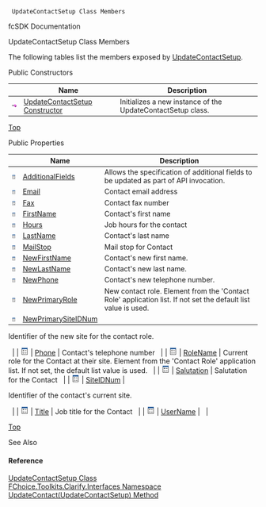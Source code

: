 ﻿     UpdateContactSetup Class Members                                                   

fcSDK Documentation

UpdateContactSetup Class Members

The following tables list the members exposed by [UpdateContactSetup](FChoice.Toolkits.Clarify~FChoice.Toolkits.Clarify.Interfaces.UpdateContactSetup.md).

Public Constructors

|   | Name | Description |
| --- | --- | --- |
| ![Public Constructor](dotnetimages/publicConstructor.png) | [UpdateContactSetup Constructor](FChoice.Toolkits.Clarify~FChoice.Toolkits.Clarify.Interfaces.UpdateContactSetup~_ctor.md) | Initializes a new instance of the UpdateContactSetup class.   |

[Top](#top)

Public Properties

|   | Name | Description |
| --- | --- | --- |
| ![Public Property](dotnetimages/publicProperty.png) | [AdditionalFields](FChoice.Toolkits.Clarify~FChoice.Toolkits.Clarify.Interfaces.UpdateContactSetup~AdditionalFields.md) | Allows the specification of additional fields to be updated as part of API invocation.   |
| ![Public Property](dotnetimages/publicProperty.png) | [Email](FChoice.Toolkits.Clarify~FChoice.Toolkits.Clarify.Interfaces.UpdateContactSetup~Email.md) | Contact email address   |
| ![Public Property](dotnetimages/publicProperty.png) | [Fax](FChoice.Toolkits.Clarify~FChoice.Toolkits.Clarify.Interfaces.UpdateContactSetup~Fax.md) | Contact fax number   |
| ![Public Property](dotnetimages/publicProperty.png) | [FirstName](FChoice.Toolkits.Clarify~FChoice.Toolkits.Clarify.Interfaces.UpdateContactSetup~FirstName.md) | Contact's first name   |
| ![Public Property](dotnetimages/publicProperty.png) | [Hours](FChoice.Toolkits.Clarify~FChoice.Toolkits.Clarify.Interfaces.UpdateContactSetup~Hours.md) | Job hours for the contact   |
| ![Public Property](dotnetimages/publicProperty.png) | [LastName](FChoice.Toolkits.Clarify~FChoice.Toolkits.Clarify.Interfaces.UpdateContactSetup~LastName.md) | Contact's last name   |
| ![Public Property](dotnetimages/publicProperty.png) | [MailStop](FChoice.Toolkits.Clarify~FChoice.Toolkits.Clarify.Interfaces.UpdateContactSetup~MailStop.md) | Mail stop for Contact   |
| ![Public Property](dotnetimages/publicProperty.png) | [NewFirstName](FChoice.Toolkits.Clarify~FChoice.Toolkits.Clarify.Interfaces.UpdateContactSetup~NewFirstName.md) | Contact's new first name.   |
| ![Public Property](dotnetimages/publicProperty.png) | [NewLastName](FChoice.Toolkits.Clarify~FChoice.Toolkits.Clarify.Interfaces.UpdateContactSetup~NewLastName.md) | Contact's new last name.   |
| ![Public Property](dotnetimages/publicProperty.png) | [NewPhone](FChoice.Toolkits.Clarify~FChoice.Toolkits.Clarify.Interfaces.UpdateContactSetup~NewPhone.md) | Contact's new telephone number.   |
| ![Public Property](dotnetimages/publicProperty.png) | [NewPrimaryRole](FChoice.Toolkits.Clarify~FChoice.Toolkits.Clarify.Interfaces.UpdateContactSetup~NewPrimaryRole.md) | New contact role. Element from the 'Contact Role' application list. If not set the default list value is used.   |
| ![Public Property](dotnetimages/publicProperty.png) | [NewPrimarySiteIDNum](FChoice.Toolkits.Clarify~FChoice.Toolkits.Clarify.Interfaces.UpdateContactSetup~NewPrimarySiteIDNum.md) | 
Identifier of the new site for the contact role.

  |
| ![Public Property](dotnetimages/publicProperty.png) | [Phone](FChoice.Toolkits.Clarify~FChoice.Toolkits.Clarify.Interfaces.UpdateContactSetup~Phone.md) | Contact's telephone number   |
| ![Public Property](dotnetimages/publicProperty.png) | [RoleName](FChoice.Toolkits.Clarify~FChoice.Toolkits.Clarify.Interfaces.UpdateContactSetup~RoleName.md) | Current role for the Contact at their site. Element from the 'Contact Role' application list. If not set, the default list value is used.   |
| ![Public Property](dotnetimages/publicProperty.png) | [Salutation](FChoice.Toolkits.Clarify~FChoice.Toolkits.Clarify.Interfaces.UpdateContactSetup~Salutation.md) | Salutation for the Contact   |
| ![Public Property](dotnetimages/publicProperty.png) | [SiteIDNum](FChoice.Toolkits.Clarify~FChoice.Toolkits.Clarify.Interfaces.UpdateContactSetup~SiteIDNum.md) | 

Identifier of the contact's current site.

  |
| ![Public Property](dotnetimages/publicProperty.png) | [Title](FChoice.Toolkits.Clarify~FChoice.Toolkits.Clarify.Interfaces.UpdateContactSetup~Title.md) | Job title for the Contact   |
| ![Public Property](dotnetimages/publicProperty.png) | [UserName](FChoice.Toolkits.Clarify~FChoice.Toolkits.Clarify.Interfaces.UpdateContactSetup~UserName.md) |   |

[Top](#top)

See Also

#### Reference

[UpdateContactSetup Class](FChoice.Toolkits.Clarify~FChoice.Toolkits.Clarify.Interfaces.UpdateContactSetup.md)  
[FChoice.Toolkits.Clarify.Interfaces Namespace](FChoice.Toolkits.Clarify~FChoice.Toolkits.Clarify.Interfaces_namespace.md)  
[UpdateContact(UpdateContactSetup) Method](FChoice.Toolkits.Clarify~FChoice.Toolkits.Clarify.Interfaces.InterfacesToolkit~UpdateContact(UpdateContactSetup).md)